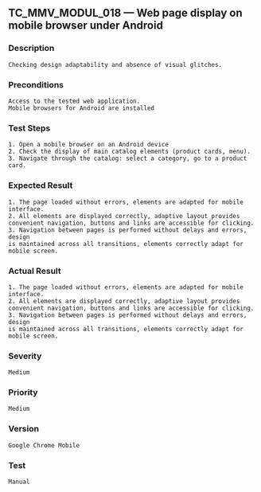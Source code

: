 ## TC_MMV_MODUL_018 — Web page display on mobile browser under Android

### Description
    Checking design adaptability and absence of visual glitches.

### Preconditions
    Access to the tested web application.
    Mobile browsers for Android are installed

### Test Steps
    1. Open a mobile browser on an Android device
    2. Check the display of main catalog elements (product cards, menu).
    3. Navigate through the catalog: select a category, go to a product card.

### Expected Result
    1. The page loaded without errors, elements are adapted for mobile interface.
    2. All elements are displayed correctly, adaptive layout provides
    convenient navigation, buttons and links are accessible for clicking.
    3. Navigation between pages is performed without delays and errors, design
    is maintained across all transitions, elements correctly adapt for
    mobile screen.

### Actual Result
    1. The page loaded without errors, elements are adapted for mobile interface.
    2. All elements are displayed correctly, adaptive layout provides
    convenient navigation, buttons and links are accessible for clicking.
    3. Navigation between pages is performed without delays and errors, design
    is maintained across all transitions, elements correctly adapt for
    mobile screen.

### Severity
    Medium

### Priority
    Medium

### Version
    Google Chrome Mobile

### Test
    Manual
